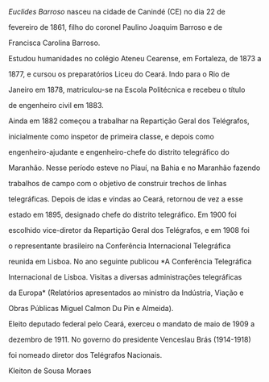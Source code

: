 

*Euclides Barroso* nasceu na cidade de Canindé (CE) no dia 22 de

fevereiro de 1861, filho do coronel Paulino Joaquim Barroso e de

Francisca Carolina Barroso.



Estudou humanidades no colégio Ateneu Cearense, em Fortaleza, de 1873 a

1877, e cursou os preparatórios Liceu do Ceará. Indo para o Rio de

Janeiro em 1878, matriculou-se na Escola Politécnica e recebeu o título

de engenheiro civil em 1883.



Ainda em 1882 começou a trabalhar na Repartição Geral dos Telégrafos,

inicialmente como inspetor de primeira classe, e depois como

engenheiro-ajudante e engenheiro-chefe do distrito telegráfico do

Maranhão. Nesse período esteve no Piauí, na Bahia e no Maranhão fazendo

trabalhos de campo com o objetivo de construir trechos de linhas

telegráficas. Depois de idas e vindas ao Ceará, retornou de vez a esse

estado em 1895, designado chefe do distrito telegráfico. Em 1900 foi

escolhido vice-diretor da Repartição Geral dos Telégrafos, e em 1908 foi

o representante brasileiro na Conferência Internacional Telegráfica

reunida em Lisboa. No ano seguinte publicou *A Conferência Telegráfica

Internacional de Lisboa. Visitas a diversas administrações telegráficas

da Europa* (Relatórios apresentados ao ministro da Indústria, Viação e

Obras Públicas Miguel Calmon Du Pin e Almeida).



Eleito deputado federal pelo Ceará, exerceu o mandato de maio de 1909 a

dezembro de 1911. No governo do presidente Venceslau Brás (1914-1918)

foi nomeado diretor dos Telégrafos Nacionais.



Kleiton de Sousa Moraes



